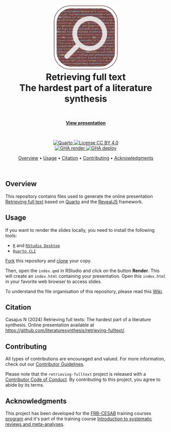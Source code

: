 <!-- Logo & Title -->

<h1 align="center">
  <br>
  <img src="https://raw.githubusercontent.com/literaturesynthesis/.github/refs/heads/main/profile/logo-literaturesynthesis_150dpi.png" alt="Logo" width="200">
  <br>
  Retrieving full text
  <br>
  The hardest part of a literature synthesis
  <br>
</h1>


<!-- View presentation -->

<br>
<p align="center">
  <a href="https://literaturesynthesis.github.io/retrieving-fulltext" target="_blank"><b>View presentation</b></a>
</p>
<br>


<!-- Badges -->

<p align="center">

  <!-- Quarto -->
  <a href="https://quarto.org/">
    <img src="https://img.shields.io/badge/Made%20with-Quarto-blue.svg" alt="Quarto">
  </a>
  
  <!-- License -->
  <a href="https://choosealicense.com/licenses/cc-by-4.0/">
    <img src="https://img.shields.io/badge/License-CC%20BY%204.0-green.svg" alt="License CC BY 4.0">
  </a>
  
  <br/>
  
  <!-- Quarto render -->
  <a href="https://github.com/literaturesynthesis/retrieving-fulltext/actions/workflows/quarto-render.yml">
    <img src="https://github.com/literaturesynthesis/retrieving-fulltext/actions/workflows/quarto-render.yml/badge.svg" alt="GHA render">
  </a>
  
  <!-- GitHub deployment -->
  <a href="https://github.com/literaturesynthesis/retrieving-fulltext/actions/workflows/pages/pages-build-deployment">
    <img src="https://github.com/literaturesynthesis/retrieving-fulltext/actions/workflows/pages/pages-build-deployment/badge.svg" alt="GHA deploy">
  </a>
</p>


<!-- Table of content -->

<p align="center">
  <a href="#overview">Overview</a> •
  <a href="#usage">Usage</a> •
  <a href="#citation">Citation</a> •
  <a href="#contributing">Contributing</a> •
  <a href="#acknowledgments">Acknowledgments</a>
</p>

<br>


## Overview

This repository contains files used to generate the online presentation [Retrieving full text](https://literaturesynthesis.github.io/retrieving-fulltext) based on [Quarto](https://quarto.org/) and the [RevealJS](https://quarto.org/docs/presentations/revealjs/) framework.



## Usage

If you want to render the slides locally, you need to install the following tools:

- [`R`](https://cran.r-project.org/) and [`RStudio Desktop`](https://posit.co/download/rstudio-desktop/)
- [`Quarto CLI`](https://quarto.org/docs/get-started/)

[Fork](https://docs.github.com/en/pull-requests/collaborating-with-pull-requests/working-with-forks/fork-a-repo) this repository and [clone](https://docs.github.com/en/repositories/creating-and-managing-repositories/cloning-a-repository) your copy.

Then, open the `index.qmd` in RStudio and click on the button **Render**. This will create an `index.html` containing your presentation. Open this `index.html` in your favorite web browser to access slides.

To understand the file organisation of this repository, please read this [Wiki](https://github.com/biodiversitydata/quarto-template/wiki).



## Citation

Casajus N (2024) Retrieving full texts: The hardest part of a literature synthesis. Online presentation available at <https://github.com/literaturesynthesis/retrieving-fulltext/>.



## Contributing

All types of contributions are encouraged and valued. For more information, check out our [Contributor Guidelines](https://github.com/literaturesynthesis/retrieving-fulltext/blob/main/CONTRIBUTING.md).

Please note that the `retrieving-fulltext` project is released with a [Contributor Code of Conduct](https://contributor-covenant.org/version/2/1/CODE_OF_CONDUCT.html). By contributing to this project, you agree to abide by its terms.



## Acknowledgments

This project has been developed for the [FRB-CESAB](https://www.fondationbiodiversite.fr/en/about-the-foundation/le-cesab/) training courses [program](https://frbcesab.github.io/content/courses.html) and it's part of the training course [Introduction to systematic reviews and meta-analyses](https://literaturesynthesis.github.io).


